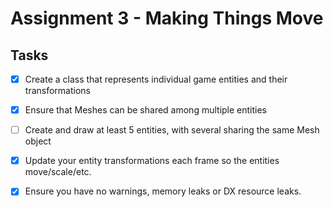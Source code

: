 # Assignment 3 - Making Things Move

## Tasks

- [x]	Create a class that represents individual game entities and their transformations
- [x]	Ensure that Meshes can be shared among multiple entities
- [ ]	Create and draw at least 5 entities, with several sharing the same Mesh object
- [x]	Update your entity transformations each frame so the entities move/scale/etc.
- [x]	Ensure you have no warnings, memory leaks or DX resource leaks.

